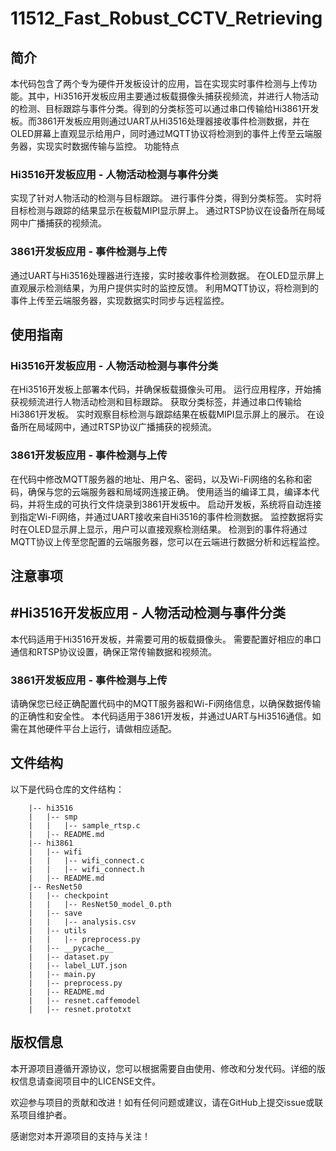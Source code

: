 # 11512_Fast_Robust_CCTV_Retrieving

## 简介

本代码包含了两个专为硬件开发板设计的应用，旨在实现实时事件检测与上传功能。其中，Hi3516开发板应用主要通过板载摄像头捕获视频流，并进行人物活动的检测、目标跟踪与事件分类。得到的分类标签可以通过串口传输给Hi3861开发板。而3861开发板应用则通过UART从Hi3516处理器接收事件检测数据，并在OLED屏幕上直观显示给用户，同时通过MQTT协议将检测到的事件上传至云端服务器，实现实时数据传输与监控。
功能特点
### Hi3516开发板应用 - 人物活动检测与事件分类

实现了针对人物活动的检测与目标跟踪。
进行事件分类，得到分类标签。
实时将目标检测与跟踪的结果显示在板载MIPI显示屏上。
通过RTSP协议在设备所在局域网中广播捕获的视频流。

### 3861开发板应用 - 事件检测与上传

通过UART与Hi3516处理器进行连接，实时接收事件检测数据。
在OLED显示屏上直观展示检测结果，为用户提供实时的监控反馈。
利用MQTT协议，将检测到的事件上传至云端服务器，实现数据实时同步与远程监控。

## 使用指南
### Hi3516开发板应用 - 人物活动检测与事件分类

在Hi3516开发板上部署本代码，并确保板载摄像头可用。
运行应用程序，开始捕获视频流进行人物活动检测和目标跟踪。
获取分类标签，并通过串口传输给Hi3861开发板。
实时观察目标检测与跟踪结果在板载MIPI显示屏上的展示。
在设备所在局域网中，通过RTSP协议广播捕获的视频流。

### 3861开发板应用 - 事件检测与上传

在代码中修改MQTT服务器的地址、用户名、密码，以及Wi-Fi网络的名称和密码，确保与您的云端服务器和局域网连接正确。
使用适当的编译工具，编译本代码，并将生成的可执行文件烧录到3861开发板中。
启动开发板，系统将自动连接到指定Wi-Fi网络，并通过UART接收来自Hi3516的事件检测数据。
监控数据将实时在OLED显示屏上显示，用户可以直接观察检测结果。
检测到的事件将通过MQTT协议上传至您配置的云端服务器，您可以在云端进行数据分析和远程监控。

## 注意事项
## #Hi3516开发板应用 - 人物活动检测与事件分类

本代码适用于Hi3516开发板，并需要可用的板载摄像头。
需要配置好相应的串口通信和RTSP协议设置，确保正常传输数据和视频流。

### 3861开发板应用 - 事件检测与上传

请确保您已经正确配置代码中的MQTT服务器和Wi-Fi网络信息，以确保数据传输的正确性和安全性。
本代码适用于3861开发板，并通过UART与Hi3516通信。如需在其他硬件平台上运行，请做相应适配。

## 文件结构

以下是代码仓库的文件结构：

```
    |-- hi3516 
    |   |-- smp
    |   |   |-- sample_rtsp.c 
    |   |-- README.md 
    |-- hi3861 
    |   |-- wifi
    |   |   |-- wifi_connect.c 
    |   |   |-- wifi_connect.h 
    |   |-- README.md
    |-- ResNet50 
    |   |-- checkpoint
    |   |   |-- ResNet50_model_0.pth 
    |   |-- save
    |   |   |-- analysis.csv 
    |   |-- utils 
    |   |   |-- preprocess.py 
    |   |-- __pycache__
    |   |-- dataset.py 
    |   |-- label_LUT.json 
    |   |-- main.py 
    |   |-- preprocess.py 
    |   |-- README.md 
    |   |-- resnet.caffemodel 
    |   |-- resnet.prototxt

```

## 版权信息

本开源项目遵循开源协议，您可以根据需要自由使用、修改和分发代码。详细的版权信息请查阅项目中的LICENSE文件。

欢迎参与项目的贡献和改进！如有任何问题或建议，请在GitHub上提交issue或联系项目维护者。

感谢您对本开源项目的支持与关注！
